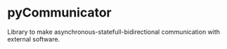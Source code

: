 # pyCommunicator
Library to make asynchronous-statefull-bidirectional communication with external software.
